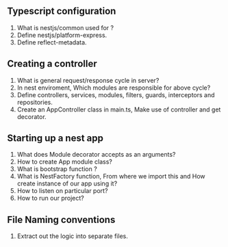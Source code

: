 ## Typescript configuration

1. What is nestjs/common used for ?
2. Define nestjs/platform-express.
3. Define reflect-metadata.

## Creating a controller

1. What is general request/response cycle in server?
2. In nest enviroment, Which modules are responsible for above cycle?
3. Define controllers, services, modules, filters, guards, interceptors and repositories.
4. Create an AppController class in main.ts, Make use of controller and get decorator.

## Starting up a nest app

1. What does Module decorator accepts as an arguments?
2. How to create App module class?
3. What is bootstrap function ?
4. What is NestFactory function, From where we import this and How create instance of our app using it?
5. How to listen on particular port?
6. How to run our project?

## File Naming conventions

1. Extract out the logic into separate files.
